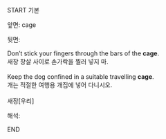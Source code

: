 START
기본

앞면:
cage


뒷면:
<div>Don’t stick your fingers through the bars of the <strong>cage</strong>. <br></div><div><div><div>새장 창살 사이로 손가락을 찔러 넣지 마.</div></div></div><div><br></div><div><div>Keep the dog confined in a suitable travelling <strong>cage</strong>. </div><div><div>개는 적절한 여행용 개집에 넣어 다니시오.</div></div></div><div><br></div><div>새장[우리]</div>


해석:
<!--ID: 1746614453555-->
END